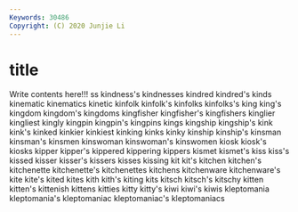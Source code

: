 ```yaml
---
Keywords: 30486
Copyright: (C) 2020 Junjie Li
---
```


# title

Write contents here!!!
ss 
kindness's 
kindnesses 
kindred 
kindred's
kinds 
kinematic 
kinematics 
kinetic 
kinfolk 
kinfolk's 
kinfolks 
kinfolks's 
king 
king's
kingdom 
kingdom's 
kingdoms 
kingfisher 
kingfisher's 
kingfishers 
kinglier 
kingliest 
kingly 
kingpin
kingpin's 
kingpins 
kings 
kingship 
kingship's 
kink 
kink's 
kinked 
kinkier 
kinkiest
kinking 
kinks 
kinky 
kinship 
kinship's 
kinsman 
kinsman's 
kinsmen 
kinswoman 
kinswoman's
kinswomen 
kiosk 
kiosk's 
kiosks 
kipper 
kipper's 
kippered 
kippering 
kippers 
kismet
kismet's 
kiss 
kiss's 
kissed 
kisser 
kisser's 
kissers 
kisses 
kissing 
kit
kit's 
kitchen 
kitchen's 
kitchenette 
kitchenette's 
kitchenettes 
kitchens 
kitchenware 
kitchenware's 
kite
kite's 
kited 
kites 
kith 
kith's 
kiting 
kits 
kitsch 
kitsch's 
kitschy
kitten 
kitten's 
kittenish 
kittens 
kitties 
kitty 
kitty's 
kiwi 
kiwi's 
kiwis
kleptomania 
kleptomania's 
kleptomaniac 
kleptomaniac's 
kleptomaniacs 
